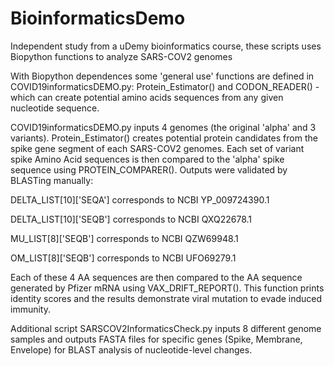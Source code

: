 # BioinformaticsDemo
Independent study from a uDemy bioinformatics course, these scripts uses Biopython functions to analyze SARS-COV2 genomes

With Biopython dependences some 'general use' functions are defined in COVID19informaticsDEMO.py: Protein_Estimator() and CODON_READER() - which can create potential amino acids sequences from any given nucleotide sequence.

COVID19informaticsDEMO.py inputs 4 genomes (the original 'alpha' and 3 variants). Protein_Estimator() creates potential protein candidates from the spike gene segment of each SARS-COV2 genomes. Each set of variant spike Amino Acid sequences is then compared to the 'alpha' spike sequence using PROTEIN_COMPARER(). Outputs were validated by BLASTing manually:

DELTA_LIST[10]['SEQA'] corresponds to NCBI YP_009724390.1

DELTA_LIST[10]['SEQB'] corresponds to NCBI QXQ22678.1

MU_LIST[8]['SEQB'] corresponds to NCBI QZW69948.1

OM_LIST[8]['SEQB'] corresponds to NCBI UFO69279.1

Each of these 4 AA sequences are then compared to the AA sequence generated by Pfizer mRNA using VAX_DRIFT_REPORT(). This function prints identity scores and the results demonstrate viral mutation to evade induced immunity.

Additional script SARSCOV2InformaticsCheck.py inputs 8 different genome samples and outputs FASTA files for specific genes (Spike, Membrane, Envelope) for BLAST analysis of nucleotide-level changes.
